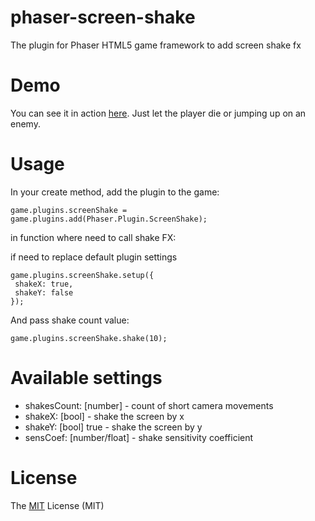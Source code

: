 phaser-screen-shake
===================

The plugin for Phaser HTML5 game framework to add screen shake fx

Demo
===================
You can see it in action [here](http://dmaslov.github.io/super-coin-box "Super Coin Box"). Just let the player die or jumping up on an enemy.

Usage
===================
In your create method, add the plugin to the game:

```
game.plugins.screenShake = game.plugins.add(Phaser.Plugin.ScreenShake);
```

in function where need to call shake FX:

if need to replace default plugin settings
```
game.plugins.screenShake.setup({
 shakeX: true,
 shakeY: false
});
```

And pass shake count value:

```
game.plugins.screenShake.shake(10);
```

Available settings
===================
- shakesCount: [number] - count of short camera movements
- shakeX: [bool] - shake the screen by x
- shakeY: [bool] true - shake the screen by y
- sensCoef: [number/float] - shake sensitivity coefficient


License
===================
The [MIT](https://github.com/dmaslov/super-coin-box/blob/master/LICENSE "The MIT License") License (MIT)
